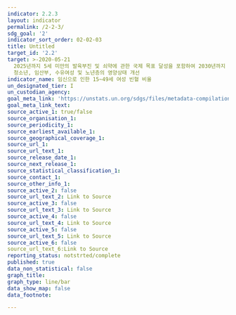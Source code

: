 ```yaml
---
indicator: 2.2.3
layout: indicator
permalink: /2-2-3/
sdg_goal: '2'
indicator_sort_order: 02-02-03
title: Untitled
target_id: '2.2'
target: >-2020-05-21
  2025년까지 5세 미만의 발육부진 및 쇠약에 관한 국제 목표 달성을 포함하여 2030년까지 모든 형태의 영양 부족을 종식시키고 여성
  청소년, 임산부, 수유여성 및 노년층의 영양상태 개선
indicator_name: 임신으로 인한 15~49세 여성 빈혈 비율
un_designated_tier: I
un_custodian_agency:
goal_meta_link: 'https://unstats.un.org/sdgs/files/metadata-compilation/???.pdf '
goal_meta_link_text: 
source_active_1: true/false
source_organisation_1: 
source_periodicity_1: 
source_earliest_available_1:
source_geographical_coverage_1:
source_url_1:
source_url_text_1:
source_release_date_1:
source_next_release_1:
source_statistical_classification_1:
source_contact_1:
source_other_info_1:
source_active_2: false
source_url_text_2: Link to Source
source_active_3: false
source_url_text_3: Link to Source
source_active_4: false
source_url_text_4: Link to Source
source_active_5: false
source_url_text_5: Link to Source
source_active_6: false
source_url_text_6:Link to Source
reporting_status: notstrted/complete
published: true
data_non_statistical: false
graph_title: 
graph_type: line/bar
data_show_map: false 
data_footnote: 

---
```

